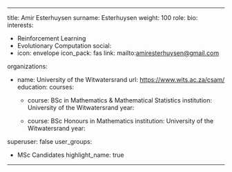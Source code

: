 
---
title: Amir Esterhuysen
surname: Esterhuysen
weight: 100
role:
bio: 
interests:
  - Reinforcement Learning
  - Evolutionary Computation
social:
  - icon: envelope
    icon_pack: fas
    link: mailto:amiresterhuysen@gmail.com





organizations:
  - name: University of the Witwatersrand
    url: https://www.wits.ac.za/csam/
education:
  courses:
    - course: BSc in Mathematics & Mathematical Statistics
      institution: University of the Witwatersrand
      year: 

    - course: BSc Honours in Mathematics
      institution: University of the Witwatersrand
      year: 


superuser: false
user_groups:
  - MSc Candidates
highlight_name: true


---



